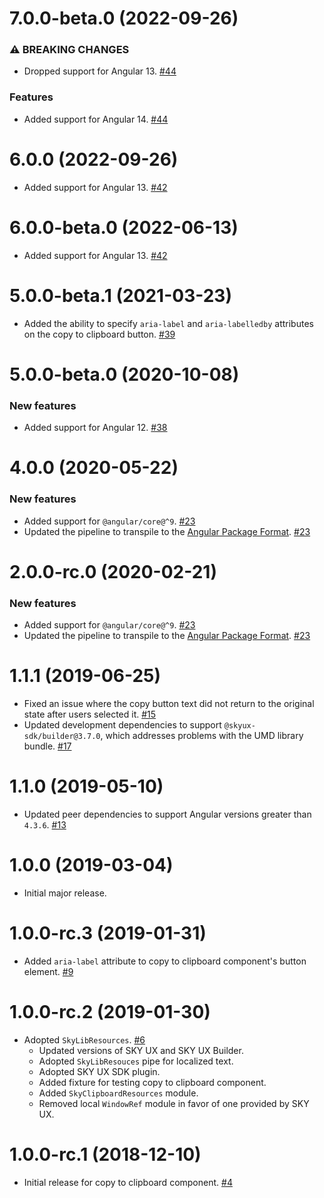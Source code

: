 # 7.0.0-beta.0 (2022-09-26)

### ⚠ BREAKING CHANGES

- Dropped support for Angular 13. [#44](https://github.com/blackbaud/skyux-lib-clipboard/pull/44)

### Features

- Added support for Angular 14. [#44](https://github.com/blackbaud/skyux-lib-clipboard/pull/44)

# 6.0.0 (2022-09-26)

- Added support for Angular 13. [#42](https://github.com/blackbaud/skyux-lib-clipboard/pull/42)

# 6.0.0-beta.0 (2022-06-13)

- Added support for Angular 13. [#42](https://github.com/blackbaud/skyux-lib-clipboard/pull/42)

# 5.0.0-beta.1 (2021-03-23)

- Added the ability to specify `aria-label` and `aria-labelledby` attributes on the copy to clipboard button. [#39](https://github.com/blackbaud/skyux-lib-clipboard/pull/39)

# 5.0.0-beta.0 (2020-10-08)

### New features

- Added support for Angular 12. [#38](https://github.com/blackbaud/skyux-lib-clipboard/pull/38)

# 4.0.0 (2020-05-22)

### New features

- Added support for `@angular/core@^9`. [#23](https://github.com/blackbaud/skyux-lib-clipboard/pull/23)
- Updated the pipeline to transpile to the [Angular Package Format](https://docs.google.com/document/d/1CZC2rcpxffTDfRDs6p1cfbmKNLA6x5O-NtkJglDaBVs/preview). [#23](https://github.com/blackbaud/skyux-lib-clipboard/pull/23)

# 2.0.0-rc.0 (2020-02-21)

### New features

- Added support for `@angular/core@^9`. [#23](https://github.com/blackbaud/skyux-lib-clipboard/pull/23)
- Updated the pipeline to transpile to the [Angular Package Format](https://docs.google.com/document/d/1CZC2rcpxffTDfRDs6p1cfbmKNLA6x5O-NtkJglDaBVs/preview). [#23](https://github.com/blackbaud/skyux-lib-clipboard/pull/23)

# 1.1.1 (2019-06-25)

- Fixed an issue where the copy button text did not return to the original state after users selected it. [#15](https://github.com/blackbaud/skyux-lib-clipboard/pull/15)
- Updated development dependencies to support `@skyux-sdk/builder@3.7.0`, which addresses problems with the UMD library bundle. [#17](https://github.com/blackbaud/skyux-lib-clipboard/pull/17)

# 1.1.0 (2019-05-10)

- Updated peer dependencies to support Angular versions greater than `4.3.6`. [#13](https://github.com/blackbaud/skyux-lib-clipboard/pull/13)

# 1.0.0 (2019-03-04)

- Initial major release.

# 1.0.0-rc.3 (2019-01-31)

- Added `aria-label` attribute to copy to clipboard component's button element. [#9](https://github.com/blackbaud/skyux-lib-clipboard/pull/9)

# 1.0.0-rc.2 (2019-01-30)

- Adopted `SkyLibResources`. [#6](https://github.com/blackbaud/skyux-lib-clipboard/pull/6)
  - Updated versions of SKY UX and SKY UX Builder.
  - Adopted `SkyLibResouces` pipe for localized text.
  - Adopted SKY UX SDK plugin.
  - Added fixture for testing copy to clipboard component.
  - Added `SkyClipboardResources` module.
  - Removed local `WindowRef` module in favor of one provided by SKY UX.

# 1.0.0-rc.1 (2018-12-10)

- Initial release for copy to clipboard component. [#4](https://github.com/blackbaud/skyux-lib-clipboard/pull/4)
